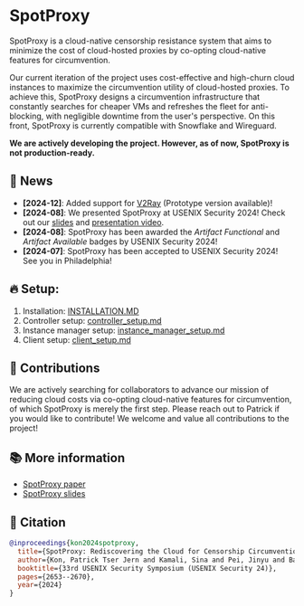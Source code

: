 # SpotProxy

SpotProxy is a cloud-native censorship resistance system that aims to minimize the cost of cloud-hosted proxies by co-opting cloud-native features for circumvention. 

Our current iteration of the project uses cost-effective and high-churn cloud instances to maximize the circumvention utility of cloud-hosted proxies. To achieve this, SpotProxy designs a circumvention infrastructure that constantly searches for cheaper VMs and refreshes the fleet for anti-blocking, with negligible downtime from the user's perspective. On this front, SpotProxy is currently compatible with Snowflake and Wireguard.

**We are actively developing the project. However, as of now, SpotProxy is not production-ready.** 

## 📰 News
- **[2024-12]**: Added support for [V2Ray](v2ray/README.md) (Prototype version available)!
- **[2024-08]**: We presented SpotProxy at USENIX Security 2024! Check out our [slides](https://www.usenix.org/conference/usenixsecurity24/presentation/kon) and [presentation video](https://www.youtube.com/watch?v=kx_wHENtCL8).
- **[2024-08]**: SpotProxy has been awarded the *Artifact Functional* and *Artifact Available* badges by USENIX Security 2024!
- **[2024-07]**: SpotProxy has been accepted to USENIX Security 2024! See you in Philadelphia!

## 🔥 Setup: 

1. Installation: [INSTALLATION.MD](https://github.com/spotproxy-project/spotproxy/blob/main/docs/INSTALLATION.md)
2. Controller setup: [controller_setup.md](https://github.com/spotproxy-project/spotproxy/blob/main/docs/controller_setup.md)
3. Instance manager setup: [instance_manager_setup.md](https://github.com/spotproxy-project/spotproxy/blob/main/docs/instance_manager_setup.md)
4. Client setup: [client_setup.md](https://github.com/spotproxy-project/spotproxy/blob/main/docs/client_setup.md)

## 🤝 Contributions

We are actively searching for collaborators to advance our mission of reducing cloud costs via co-opting cloud-native features for circumvention, of which SpotProxy is merely the first step. Please reach out to Patrick if you would like to contribute! We welcome and value all contributions to the project!

## 📚 More information

- [SpotProxy paper](https://www.cs-pk.com/sec24-spotproxy-final.pdf)
- [SpotProxy slides](https://www.usenix.org/conference/usenixsecurity24/presentation/kon)

## 📜 Citation

```bibtex
@inproceedings{kon2024spotproxy,
  title={SpotProxy: Rediscovering the Cloud for Censorship Circumvention},
  author={Kon, Patrick Tser Jern and Kamali, Sina and Pei, Jinyu and Barradas, Diogo and Chen, Ang and Sherr, Micah and Yung, Moti},
  booktitle={33rd USENIX Security Symposium (USENIX Security 24)},
  pages={2653--2670},
  year={2024}
}
```
